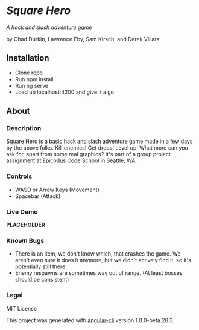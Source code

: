 # _**Square Hero**_
_A hack and slash adventure game_

by Chad Durkin, Lawrence Eby, Sam Kirsch, and Derek Villars


## Installation
* Clone repo
* Run npm install
* Run ng serve
* Load up localhost:4200 and give it a go

## About
### Description
Square Hero is a basic hack and slash adventure game made in a few days by the above folks. Kill enemies! Get drops! Level up! What more can you ask for, apart from some real graphics? It's part of a group project assignment at Epicodus Code School in Seattle, WA.

### Controls
* WASD or Arrow Keys (Movement)
* Spacebar (Attack)

### Live Demo
**PLACEHOLDER**

### Known Bugs
* There is an item, we don't know which, that crashes the game. We aren't even sure it does it anymore, but we didn't actively find it, so it's potentially still there.
* Enemy respawns are sometimes way out of range. (At least bosses should be consistent)

### Legal
MIT License

This project was generated with [angular-cli](https://github.com/angular/angular-cli) version 1.0.0-beta.28.3.

